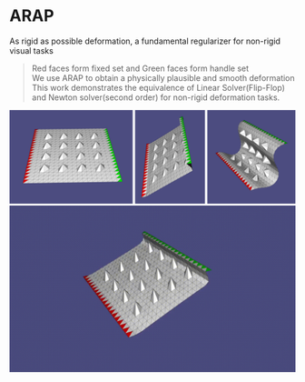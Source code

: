 # ARAP
As rigid as possible deformation, a fundamental regularizer for non-rigid visual tasks 
>Red faces form fixed set and Green faces form handle set  
>We use ARAP to obtain a physically plausible and smooth deformation  
>This work demonstrates the equivalence of Linear Solver(Flip-Flop) and Newton solver(second order) for non-rigid deformation tasks.  

![image](https://github.com/Hongboooooo/ARAP/blob/main/ARAP.png)
![image](https://github.com/Hongboooooo/ARAP/blob/main/ARAP.gif)
